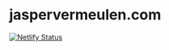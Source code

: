 # jaspervermeulen.com

[![Netlify Status](https://api.netlify.com/api/v1/badges/167ef769-aed3-402b-b7b7-fcc36bb94081/deploy-status)](https://app.netlify.com/sites/nostalgic-euler-83aa7e/deploys)
